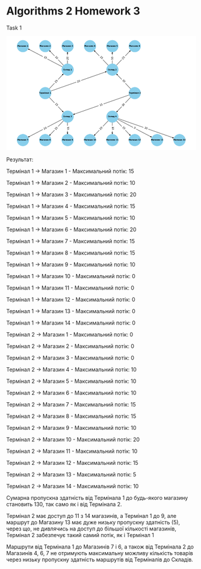 # Algorithms 2 Homework 3
Task 1

![Figure_1.png](Figure_1.png)

Результат:

Термінал 1 ->  Магазин 1 - Максимальний потік: 15

Термінал 1 ->  Магазин 2 - Максимальний потік: 10

Термінал 1 ->  Магазин 3 - Максимальний потік: 20

Термінал 1 ->  Магазин 4 - Максимальний потік: 15

Термінал 1 ->  Магазин 5 - Максимальний потік: 10

Термінал 1 ->  Магазин 6 - Максимальний потік: 20

Термінал 1 ->  Магазин 7 - Максимальний потік: 15

Термінал 1 ->  Магазин 8 - Максимальний потік: 15

Термінал 1 ->  Магазин 9 - Максимальний потік: 10

Термінал 1 ->  Магазин 10 - Максимальний потік: 0

Термінал 1 ->  Магазин 11 - Максимальний потік: 0

Термінал 1 ->  Магазин 12 - Максимальний потік: 0

Термінал 1 ->  Магазин 13 - Максимальний потік: 0

Термінал 1 ->  Магазин 14 - Максимальний потік: 0

Термінал 2 ->  Магазин 1 - Максимальний потік: 0

Термінал 2 ->  Магазин 2 - Максимальний потік: 0

Термінал 2 ->  Магазин 3 - Максимальний потік: 0

Термінал 2 ->  Магазин 4 - Максимальний потік: 10

Термінал 2 ->  Магазин 5 - Максимальний потік: 10

Термінал 2 ->  Магазин 6 - Максимальний потік: 10

Термінал 2 ->  Магазин 7 - Максимальний потік: 15

Термінал 2 ->  Магазин 8 - Максимальний потік: 15

Термінал 2 ->  Магазин 9 - Максимальний потік: 10

Термінал 2 ->  Магазин 10 - Максимальний потік: 20

Термінал 2 ->  Магазин 11 - Максимальний потік: 10

Термінал 2 ->  Магазин 12 - Максимальний потік: 15

Термінал 2 ->  Магазин 13 - Максимальний потік: 5

Термінал 2 ->  Магазин 14 - Максимальний потік: 10

Сумарна пропускна здатність від Термінала 1 до будь-якого магазину
становить 130, так само як і від Термінала 2.

Термінал 2 має доступ до 11 з 14 магазинів, а Термінал 1 до 9, 
але маршрут до Магазину 13 має дуже низьку пропускну
здатність (5), через що, не дивлячись на доступ до більшої кількості
магазинів, Термінал 2 забезпечує такий самий потік, як і Термінал 1

Маршрути від Термінала 1 до Магазинів 7 і 6, а також від Термінала 2
до Магазинів 4, 6, 7 не отримують максимальну можливу кількість товарів
через низьку пропускну здатність маршрутів від Терміналів до Складів.
